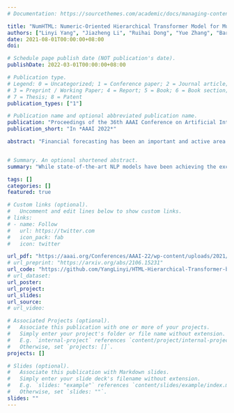 ```yaml
---
# Documentation: https://sourcethemes.com/academic/docs/managing-content/

title: "NumHTML: Numeric-Oriented Hierarchical Transformer Model for Multi-task Financial Forecasting"
authors: ["Linyi Yang", "Jiazheng Li", "Ruihai Dong", "Yue Zhang", "Barry Smyth"]
date: 2021-08-01T00:00:00+08:00
doi: 

# Schedule page publish date (NOT publication's date).
publishDate: 2022-03-01T00:00:00+08:00

# Publication type.
# Legend: 0 = Uncategorized; 1 = Conference paper; 2 = Journal article;
# 3 = Preprint / Working Paper; 4 = Report; 5 = Book; 6 = Book section;
# 7 = Thesis; 8 = Patent
publication_types: ["1"]

# Publication name and optional abbreviated publication name.
publication: "Proceedings of the 36th AAAI Conference on Artificial Intelligence"
publication_short: "In *AAAI 2022*"

abstract: "Financial forecasting has been an important and active area of machine learning research because of the challenges it presents and the potential rewards that even minor improvements in prediction accuracy or forecasting may entail. Traditionally, financial forecasting has heavily relied on quantitative indicators and metrics derived from structured financial statements. Earnings conference call data, including text and audio, is an important source of unstructured data that has been used for various prediction tasks using deep earning and related approaches. However, current deep learning-based methods are limited in the way that they deal with numeric data; numbers are typically treated as plain-text tokens without taking advantage of their underlying numeric structure. This paper describes a numeric-oriented hierarchical transformer model (NumHTML) to predict stock returns, and financial risk using multi-modal aligned earnings calls data by taking advantage of the different categories of numbers (monetary, temporal, percentages etc.) and their magnitude. We present the results of a comprehensive evaluation of NumHTML against several state-of-the-art baselines using a real-world publicly available dataset. The results indicate that NumHTML significantly outperforms the current state-of-the-art across a variety of evaluation metrics and that it has the potential to offer significant financial gains in a practical trading context. "


# Summary. An optional shortened abstract.
summary: "While state-of-the-art NLP models have been achieving the excellent performance of a wide range of tasks in recent years, important questions are being raised about their robustness and their underlying sensitivity to systematic biases that may exist in their training and test data."

tags: []
categories: []
featured: true

# Custom links (optional).
#   Uncomment and edit lines below to show custom links.
# links:
# - name: Follow
#   url: https://twitter.com
#   icon_pack: fab
#   icon: twitter

url_pdf: "https://aaai.org/Conferences/AAAI-22/wp-content/uploads/2021/12/AAAI-22_Accepted_Paper_List_Main_Technical_Track.pdf"
# url_preprint: "https://arxiv.org/abs/2106.15231"
url_code: "https://github.com/YangLinyi/HTML-Hierarchical-Transformer-based-Multi-task-Learning-for-Volatility-Prediction"
# url_dataset: 
url_poster:
url_project:
url_slides:
url_source:
# url_video:

# Associated Projects (optional).
#   Associate this publication with one or more of your projects.
#   Simply enter your project's folder or file name without extension.
#   E.g. `internal-project` references `content/project/internal-project/index.md`.
#   Otherwise, set `projects: []`.
projects: []

# Slides (optional).
#   Associate this publication with Markdown slides.
#   Simply enter your slide deck's filename without extension.
#   E.g. `slides: "example"` references `content/slides/example/index.md`.
#   Otherwise, set `slides: ""`.
slides: ""
---
```

